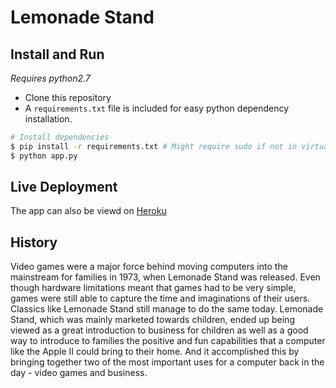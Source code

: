 Lemonade Stand
==============

Install and Run
---------------
*Requires python2.7*

* Clone this repository
* A `requirements.txt` file is included for easy python dependency installation.
    
```bash
# Install dependencies
$ pip install -r requirements.txt # Might require sudo if not in virtualenv
$ python app.py
```

Live Deployment
---------------
The app can also be viewd on [Heroku](https://lemonsinthebazaar.herokuapp.com)


History
-------
Video games were a major force behind moving computers into the mainstream for 
families in 1973, when Lemonade Stand was released. Even though hardware limitations
meant that games had to be very simple, games were still able to capture the time and 
imaginations of their users. Classics like Lemonade Stand still manage to do the same
today. Lemonade Stand, which was mainly marketed towards children, ended up being
viewed as a great introduction to business for children as well as a good way to 
introduce to families the positive and fun capabilities that a computer like the
Apple II could bring to their home. And it accomplished this by bringing together
two of the most important uses for a computer back in the day - video games and 
business.

